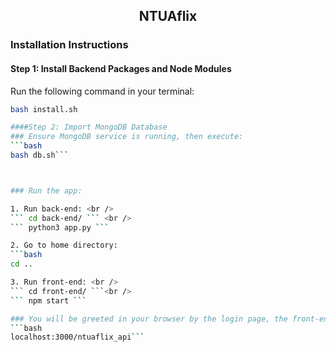 <h2 align="center">NTUAflix</h2>

### Installation Instructions

#### Step 1: Install Backend Packages and Node Modules
Run the following command in your terminal:
```bash
bash install.sh

####Step 2: Import MongoDB Database
### Ensure MongoDB service is running, then execute:
```bash 
bash db.sh```



### Run the app:

1. Run back-end: <br />
``` cd back-end/ ``` <br />
``` python3 app.py ```

2. Go to home directory:
```bash
cd ..

3. Run front-end: <br />
``` cd front-end/ ```<br />
``` npm start ```

### You will be greeted in your browser by the login page, the front-end is running at:
```bash 
localhost:3000/ntuaflix_api```






